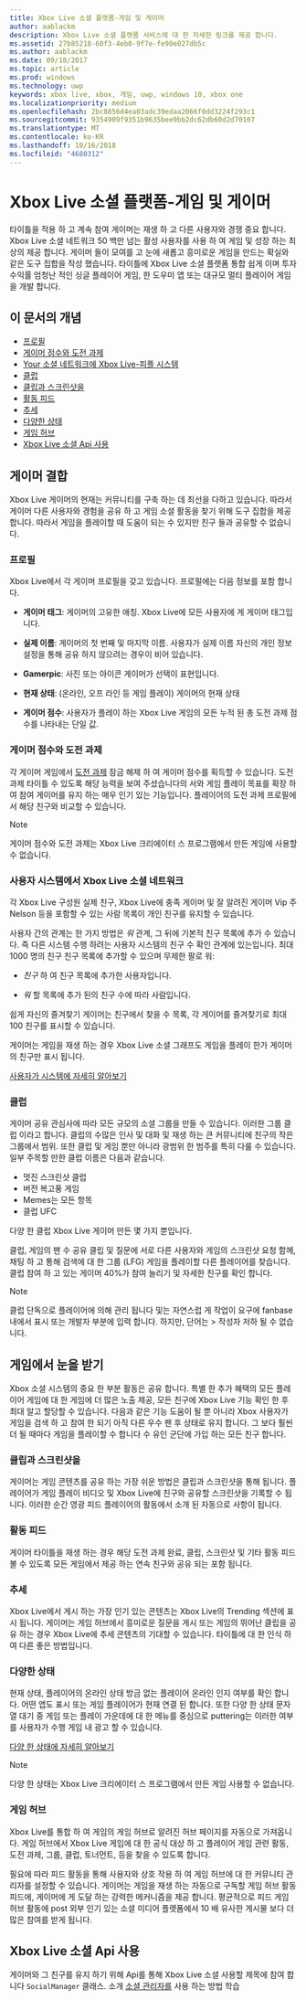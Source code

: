 ```yaml
---
title: Xbox Live 소셜 플랫폼-게임 및 게이머
author: aablackm
description: Xbox Live 소셜 플랫폼 서비스에 대 한 자세한 링크를 제공 합니다.
ms.assetid: 27b85218-60f3-4eb0-9f7e-fe90e027db5c
ms.author: aablackm
ms.date: 09/18/2017
ms.topic: article
ms.prod: windows
ms.technology: uwp
keywords: xbox live, xbox, 게임, uwp, windows 10, xbox one
ms.localizationpriority: medium
ms.openlocfilehash: 2bc8856d4ea03adc39edaa2066f0dd3224f293c1
ms.sourcegitcommit: 9354909f9351b9635bee9bb2dc62db60d2d70107
ms.translationtype: MT
ms.contentlocale: ko-KR
ms.lasthandoff: 10/16/2018
ms.locfileid: "4680312"
---
```

# <a name="xbox-live-social-platform---for-games-and-gamers"></a>Xbox Live 소셜 플랫폼-게임 및 게이머

타이틀을 적용 하 고 계속 참여 게이머는 재생 하 고 다른 사용자와 경쟁 중요 합니다. Xbox Live 소셜 네트워크 50 백만 넘는 활성 사용자를 사용 하 여 게임 및 성장 하는 최상의 제공 합니다. 게이머 들이 모여를 고 눈에 새롭고 흥미로운 게임을 만드는 확실와 같은 도구 집합을 작성 했습니다. 타이틀에 Xbox Live 소셜 플랫폼 통합 쉽게 이며 투자 수익률 엄청난 적인 싱글 플레이어 게임, 한 도우미 앱 또는 대규모 멀티 플레이어 게임을 개발 합니다.

## <a name="concepts-in-this-article"></a>이 문서의 개념
- [프로필](#profile)
- [게이머 점수와 도전 과제](#gamerscore-and-achievements)
- [Your 소셜 네트워크에 Xbox Live-피플 시스템](#the-people-system---your-social-network-on-xbox-live)
- [클럽](#clubs)
- [클립과 스크린샷을](#clips-and-screenshots)
- [활동 피드](#the-activity-feed)
- [추세](#trending)
- [다양한 상태](#rich-presence)
- [게임 허브](#game-hubs)
- [Xbox Live 소셜 Api 사용](#use-the-xbox-live-social-apis)

## <a name="bringing-gamers-together"></a>게이머 결합
Xbox Live 게이머의 현재는 커뮤니티를 구축 하는 데 최선을 다하고 있습니다. 따라서 게이머 다른 사용자와 경험을 공유 하 고 게임 소셜 활동을 찾기 위해 도구 집합을 제공 합니다. 따라서 게임을 플레이할 때 도움이 되는 수 있지만 친구 들과 공유할 수 없습니다. 

### <a name="profile"></a>프로필
Xbox Live에서 각 게이머 프로필을 갖고 있습니다. 프로필에는 다음 정보를 포함 합니다.

-   **게이머 태그**: 게이머의 고유한 애칭. Xbox Live에 모든 사용자에 게 게이머 태그입니다.

-   **실제 이름**: 게이머의 첫 번째 및 마지막 이름. 사용자가 실제 이름 자신의 개인 정보 설정을 통해 공유 하지 않으려는 경우이 비어 있습니다.

-   **Gamerpic**: 사진 또는 아이콘 게이머가 선택이 표현입니다.

-   **현재 상태**: (온라인, 오프 라인 등 게임 플레이) 게이머의 현재 상태

-   **게이머 점수**: 사용자가 플레이 하는 Xbox Live 게임의 모든 누적 된 총 도전 과제 점수를 나타내는 단일 값.

### <a name="gamerscore-and-achievements"></a>게이머 점수와 도전 과제
각 게이머 게임에서 [도전 과제](../achievements-2017/achievements.md) 잠금 해제 하 여 게이머 점수를 획득할 수 있습니다.
도전 과제 타이틀 수 있도록 해당 능력을 보여 주셨습니다의 서와 게임 플레이 목표를 확장 하 여 참여 게이머를 유지 하는 매우 인기 있는 기능입니다. 플레이어의 도전 과제 프로필에서 해당 친구와 비교할 수 있습니다.

> [!NOTE]
> 게이머 점수와 도전 과제는 Xbox Live 크리에이터 스 프로그램에서 만든 게임에 사용할 수 없습니다.

### <a name="the-people-system---your-social-network-on-xbox-live"></a>사용자 시스템에서 Xbox Live 소셜 네트워크
각 Xbox Live 구성원 실제 친구, Xbox Live에 충족 게이머 및 잘 알려진 게이머 Vip 주 Nelson 등을 포함할 수 있는 사람 목록이 개인 친구를 유지할 수 있습니다. 

사용자 간의 관계는 한 가지 방법은 *워* 관계, 그 뒤에 기본적 친구 목록에 추가 수 있습니다. 즉 다른 시스템 수행 하려는 사용자 시스템의 친구 수 확인 관계에 있는입니다. 최대 1000 명의 친구 친구 목록에 추가할 수 있으며 무제한 팔로 워:

-   *친구* 하 여 친구 목록에 추가한 사용자입니다.

-   *워* 할 목록에 추가 된의 친구 수에 따라 사람입니다.

쉽게 자신의 즐겨찾기 게이머는 친구에서 찾을 수 목록, 각 게이머를 즐겨찾기로 최대 100 친구를 표시할 수 있습니다.

게이머는 게임을 재생 하는 경우 Xbox Live 소셜 그래프도 게임을 플레이 한가 게이머의 친구만 표시 됩니다.

[사용자가 시스템에 자세히 알아보기](people-system/xbox-live-people-system.md) 

### <a name="clubs"></a>클럽
게이머 공유 관심사에 따라 모든 규모의 소셜 그룹을 만들 수 있습니다. 이러한 그룹 클럽 이라고 합니다.
클럽의 수많은 인사 및 대화 및 재생 하는 큰 커뮤니티에 친구의 작은 그룹에서 범위.
또한 클럽 및 게임 뿐만 아니라 광범위 한 범주를 특히 다룰 수 있습니다. 일부 주목할 만한 클럽 이름은 다음과 같습니다.

- 멋진 스크린샷 클럽
- 버전 복고풍 게임
- Memes는 모든 항목
- 클럽 UFC

다양 한 클럽 Xbox Live 게이머 만든 몇 가지 뿐입니다.

클럽, 게임의 팬 수 공유 클립 및 질문에 서로 다른 사용자와 게임의 스크린샷 요청 함께, 채팅 하 고 통해 검색에 대 한 그룹 (LFG) 게임을 플레이할 다른 플레이어를 찾습니다. 클럽 참여 하 고 있는 게이머 40%가 참여 늘리기 및 자세한 친구를 확인 합니다.

> [!NOTE]
> 클럽 단독으로 플레이어에 의해 관리 됩니다 및는 자연스럽 게 작업이 요구에 fanbase 내에서 표시 또는 개발자 부분에 입력 합니다. 하지만, 단어는 > 작성자 저하 될 수 없습니다. 

## <a name="getting-eyes-on-games"></a>게임에서 눈을 받기
Xbox 소셜 시스템의 중요 한 부분 활동은 공유 합니다. 특별 한 추가 혜택의 모든 플레이어 게임에 대 한 게임에 더 많은 노출 제공, 모든 친구에 Xbox Live 기능 확인 한 후 최대 알고 할당할 수 있습니다. 다음과 같은 기능 도움이 될 뿐 아니라 Xbox 사용자가 게임을 검색 하 고 참여 한 되기 아직 다른 우수 팬 후 상태로 유지 합니다. 그 보다 훨씬 더 될 때마다 게임을 플레이할 수 합니다 수 유인 군단에 가입 하는 모든 친구 합니다. 

### <a name="clips-and-screenshots"></a>클립과 스크린샷을
게이머는 게임 콘텐츠를 공유 하는 가장 쉬운 방법은 클립과 스크린샷을 통해 됩니다. 플레이어가 게임 플레이 비디오 및 Xbox Live에 친구와 공유할 스크린샷을 기록할 수 됩니다. 이러한 순간 영광 피드 플레이어의 활동에서 소개 된 자동으로 사항이 됩니다.

### <a name="the-activity-feed"></a>활동 피드
게이머 타이틀을 재생 하는 경우 해당 도전 과제 완료, 클립, 스크린샷 및 기타 활동 피드 볼 수 있도록 모든 게임에서 제공 하는 연속 친구와 공유 되는 포함 됩니다.

### <a name="trending"></a>추세
Xbox Live에서 게시 하는 가장 인기 있는 콘텐츠는 Xbox Live의 Trending 섹션에 표시 됩니다. 게이머는 게임 허브에서 흥미로운 질문을 게시 또는 게임의 뛰어난 클립을 공유 하는 경우 Xbox Live에 추세 콘텐츠의 기대할 수 있습니다. 타이틀에 대 한 인식 하 여 다른 좋은 방법입니다.

### <a name="rich-presence"></a>다양한 상태
현재 상태, 플레이어의 온라인 상태 방금 없는 플레이어 온라인 인지 여부를 확인 합니다. 어떤 앱도 표시 또는 게임 플레이어가 현재 연결 된 합니다. 또한 다양 한 상태 문자열 대기 중 게임 또는 플레이 가운데에 대 한 메뉴를 중심으로 puttering는 이러한 여부를 사용자가 수행 게임 내 광고 할 수 있습니다. 

[다양 한 상태에 자세히 알아보기](rich-presence-strings/rich-presence-strings-overview.md)

> [!NOTE]
> 다양 한 상태는 Xbox Live 크리에이터 스 프로그램에서 만든 게임 사용할 수 없습니다.

### <a name="game-hubs"></a>게임 허브
Xbox Live를 통합 하 여 게임의 게임 허브로 알려진 허브 페이지를 자동으로 가져옵니다. 게임 허브에서 Xbox Live 게임에 대 한 공식 대상 하 고 플레이어 게임 관련 활동, 도전 과제, 그룹, 클럽, 토너먼트, 등을 찾을 수 있도록 합니다.

필요에 따라 피드 활동을 통해 사용자와 상호 작용 하 여 게임 허브에 대 한 커뮤니티 관리자를 설정할 수 있습니다. 게이머는 게임을 재생 하는 자동으로 구독할 게임 허브 활동 피드에, 게이머에 게 도달 하는 강력한 메커니즘을 제공 합니다. 평균적으로 피드 게임 허브 활동에 post 외부 인기 있는 소셜 미디어 플랫폼에서 10 배 유사한 게시물 보다 더 많은 참여를 받게 됩니다.

##  <a name="use-the-xbox-live-social-apis"></a>Xbox Live 소셜 Api 사용
게이머와 그 친구를 유지 하기 위해 Api를 통해 Xbox Live 소셜 사용할 제목에 참여 합니다 `SocialManager` 클래스.  소개 [소셜 관리자를](intro-to-social-manager.md) 사용 하는 방법 학습